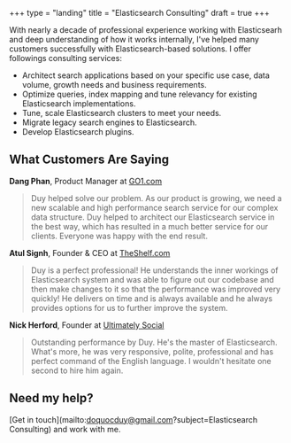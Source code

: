 +++
type = "landing"
title = "Elasticsearch Consulting"
draft = true
+++

With nearly a decade of professional experience working with Elasticsearh and deep understanding of how it works internally, I've helped many customers successfully with Elasticsearch-based solutions. I offer followings consulting services:

- Architect search applications based on your specific use case, data volume, growth needs and business requirements.
- Optimize queries, index mapping and tune relevancy for existing Elasticsearch implementations.
- Tune, scale Elasticsearch clusters to meet your needs.
- Migrate legacy search engines to Elasticsearch.
- Develop Elasticsearch plugins.


## What Customers Are Saying


**Dang Phan**, Product Manager at [GO1.com](https://www.go1.com/)

> Duy helped solve our problem. As our product is growing, we need a new scalable and high performance search service for our complex data structure. Duy helped to architect our Elasticsearch service in the best way, which has resulted in a much better service for our clients. Everyone was happy with the end result.


**Atul Signh**, Founder & CEO at [TheShelf.com](https://theshelf.com)

> Duy is a perfect professional! He understands the inner workings of Elasticsearch system and was able to figure out our codebase and then make changes to it so that the performance was improved very quickly! He delivers on time and is always available and he always provides options for us to further improve the system.



**Nick Herford**, Founder at [Ultimately Social](https://www.ultimatelysocial.com/)

>  Outstanding performance by Duy. He's the master of Elasticsearch. What's more, he was very responsive, polite, professional and has perfect command of the English language. I wouldn't hesitate one second to hire him again.


## Need my help?
[Get in touch](mailto:doquocduy@gmail.com?subject=Elasticsearch Consulting) and work with me.